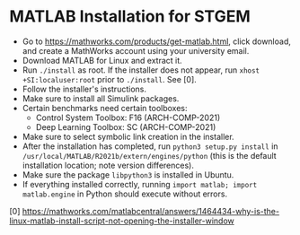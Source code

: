 # MATLAB Installation for STGEM

* Go to <https://mathworks.com/products/get-matlab.html>, click download, and create a MathWorks account using your university email.
* Download MATLAB for Linux and extract it.
* Run `./install` as root. If the installer does not appear, run `xhost +SI:localuser:root` prior to `./install`. See [0].
* Follow the installer's instructions.
* Make sure to install all Simulink packages.
* Certain benchmarks need certain toolboxes:
    * Control System Toolbox: F16 (ARCH-COMP-2021)
    * Deep Learning Toolbox: SC (ARCH-COMP-2021)
* Make sure to select symbolic link creation in the installer.
* After the installation has completed, run `python3 setup.py install` in `/usr/local/MATLAB/R2021b/extern/engines/python` (this is the default installation location; note version differences).
* Make sure the package `libpython3` is installed in Ubuntu.
* If everything installed correctly, running `import matlab; import matlab.engine` in Python should execute without errors.

[0] <https://mathworks.com/matlabcentral/answers/1464434-why-is-the-linux-matlab-install-script-not-opening-the-installer-window>
      

